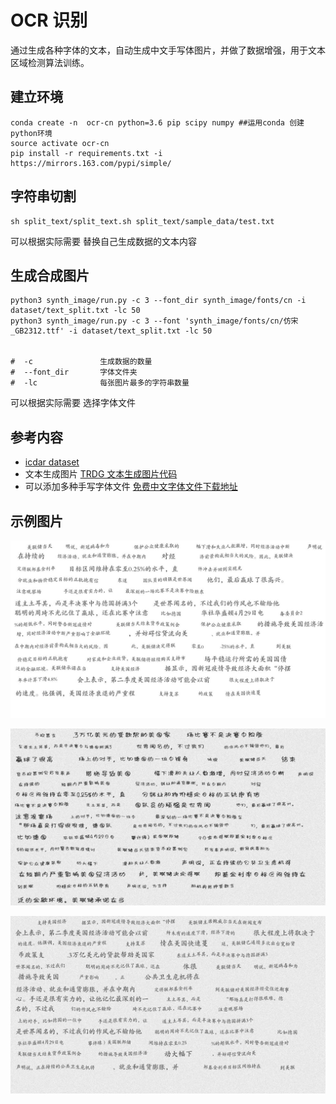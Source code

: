 #   OCR 识别


通过生成各种字体的文本，自动生成中文手写体图片，并做了数据增强，用于文本区域检测算法训练。


## 建立环境

```shell script
conda create -n  ocr-cn python=3.6 pip scipy numpy ##运用conda 创建python环境
source activate ocr-cn
pip install -r requirements.txt -i https://mirrors.163.com/pypi/simple/
```

## 字符串切割

```
sh split_text/split_text.sh split_text/sample_data/test.txt   
```
可以根据实际需要 替换自己生成数据的文本内容




## 生成合成图片 

```shell script
python3 synth_image/run.py -c 3 --font_dir synth_image/fonts/cn -i dataset/text_split.txt -lc 50
python3 synth_image/run.py -c 3 --font 'synth_image/fonts/cn/仿宋_GB2312.ttf' -i dataset/text_split.txt -lc 50


#  -c               生成数据的数量
#  --font_dir       字体文件夹
#  -lc              每张图片最多的字符串数量 
```

可以根据实际需要 选择字体文件




## 参考内容

* [icdar dataset](https://rrc.cvc.uab.es/?com=introduction)
* 文本生成图片  [TRDG 文本生成图片代码](https://github.com/Belval/TextRecognitionDataGenerator)
* 可以添加多种手写字体文件  [免费中文字体文件下载地址](http://www.sucaijishi.com/material/font/)
 
 
## 示例图片

![image](./images/0.jpg)

![image](./images/1.jpg)

![image](./images/2.jpg)